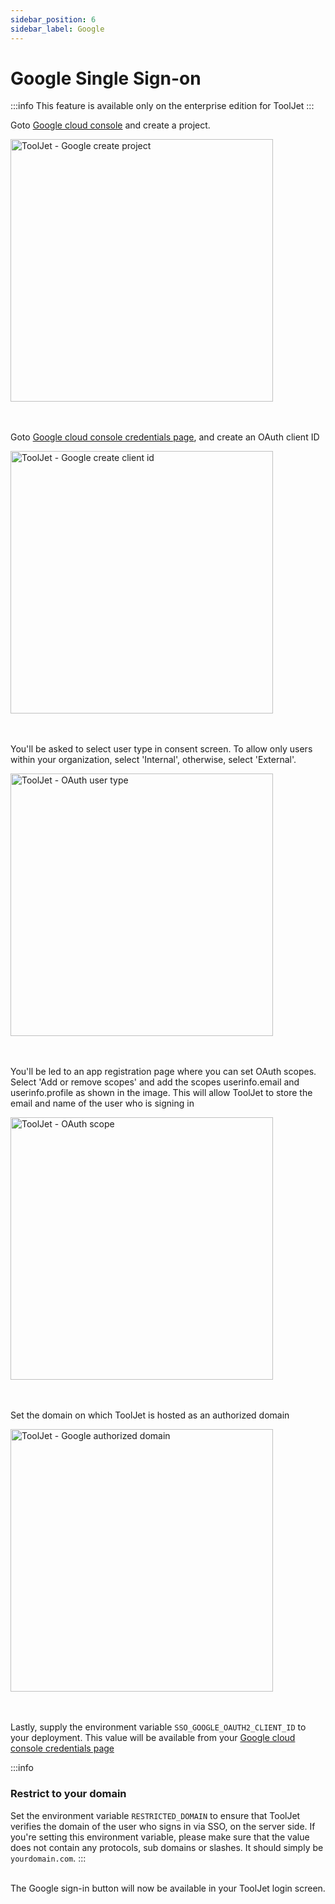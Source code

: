 ```yaml
---
sidebar_position: 6
sidebar_label: Google
---
```


# Google Single Sign-on

:::info
  This feature is available only on the enterprise edition for ToolJet
:::

Goto [Google cloud console](https://console.cloud.google.com/) and create a project.

<img class="screenshot-full" src="/img/sso/google/create-project.png" alt="ToolJet - Google create project" height="420"/>
<br /><br /><br />

Goto [Google cloud console credentials page](https://console.cloud.google.com/apis/credentials), and create an OAuth client ID

<img class="screenshot-full" src="/img/sso/google/create-oauth.png" alt="ToolJet - Google create client id" height="420"/>
<br /><br /><br />

You'll be asked to select user type in consent screen. To allow only users within your organization, select 'Internal', otherwise,
select 'External'.

<img class="screenshot-full" src="/img/sso/google/oauth-type.png" alt="ToolJet - OAuth user type" height="420"/>
<br /><br /><br />

You'll be led to an app registration page where you can set OAuth scopes. Select 'Add or remove scopes' and add the scopes
userinfo.email and userinfo.profile as shown in the image. This will allow ToolJet to store the email and name of the
user who is signing in

<img class="screenshot-full" src="/img/sso/google/scope.png" alt="ToolJet - OAuth scope" height="420"/>
<br /><br /><br />

Set the domain on which ToolJet is hosted as an authorized domain

<img class="screenshot-full" src="/img/sso/google/authorized-urls.png" alt="ToolJet - Google authorized domain" height="420"/>
<br /><br /><br />

Lastly, supply the environment variable `SSO_GOOGLE_OAUTH2_CLIENT_ID` to your deployment. This value will be available from your [Google cloud console credentials page](https://console.cloud.google.com/apis/credentials)

:::info

### Restrict to your domain
Set the environment variable `RESTRICTED_DOMAIN` to ensure that ToolJet verifies the domain of the user who signs in via SSO, on the server side.
If you're setting this environment variable, please make sure that the value does not contain any protocols, sub domains or slashes. It should
simply be `yourdomain.com`.
:::

<br />
The Google sign-in button will now be available in your ToolJet login screen.